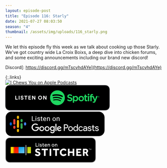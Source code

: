 ```yaml
---
layout: episode-post
title: "Episode 116: Starly"
date: 2021-07-27 08:03:50
season: "4"
thumbnail: /assets/img/uploads/116_starly.png
---
```

We let this episode fly this week as we talk about cooking up those Starly. We've got country wide La Croix Boixs, a deep dive into chicken forums, and some exciting announcements including our brand new discord!

Discord[: https://discord.gg/mTscvhdAYe](https://discord.gg/mTscvhdAYe)

{:.links}  
[![I Chews You on Apple Podcasts](https://linkmaker.itunes.apple.com/en-us/badge-lrg.svg?releaseDate=2019-04-16T00:00:00Z&kind=podcast&bubble=podcasts)](https://podcasts.apple.com/us/podcast/116-starly/id1455409177?i=1000530165653)  [![I Chews You on Spotify](/assets/img/uploads/spotify-badge-button.svg)](https://open.spotify.com/episode/1kYdMCZmcbC3G3BFUdX0fI?si=Cby4jzqoTH2f0pB0hBNIqw&dl_branch=1)  [![I Chews You on Google Podcasts](/assets/img/uploads/google-podcasts-badge-button.svg)](https://podcasts.google.com/feed/aHR0cHM6Ly9pY2hld3N5b3UubGlic3luLmNvbS9yc3M/episode/NTViNmFhYTktOWEwNS00YmNhLTllNmQtYzJiZDg2NTllN2E2?sa=X&ved=0CA0QkfYCahcKEwjg_ZT9wYPyAhUAAAAAHQAAAAAQAQ)  [![I Chews You on Stitcher](/assets/img/uploads/stitcher-badge-button.svg)](https://www.stitcher.com/s?eid=85699838)